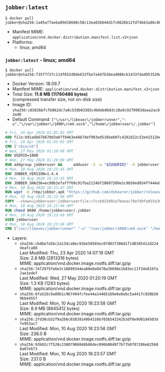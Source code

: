 ## `jobber:latest`

```console
$ docker pull jobber@sha256:1a45af7aeba09d18680c50c13ea026644d1fc0626b12fd74b63a86c00eacf618
```

-	Manifest MIME: `application/vnd.docker.distribution.manifest.list.v2+json`
-	Platforms:
	-	linux; amd64

### `jobber:latest` - linux; amd64

```console
$ docker pull jobber@sha256:f35f7f2fc114f652d0de632fbe7a447b3bea4086cb1433fdad953528e92e1d29
```

-	Docker Version: 18.09.7
-	Manifest MIME: `application/vnd.docker.distribution.manifest.v2+json`
-	Total Size: **11.8 MB (11760486 bytes)**  
	(compressed transfer size, not on-disk size)
-	Image ID: `sha256:c6583bbfcfb862dc7a8c53db03383c4b6de0b03c10a9c9270983daaa2ac82ed0`
-	Default Command: `["\/usr\/libexec\/jobberrunner","-u","\/var\/jobber\/1000\/cmd.sock","\/home\/jobberuser\/.jobber"]`

```dockerfile
# Fri, 24 Apr 2020 01:05:03 GMT
ADD file:b91adb67b670d3a6ff9463e48b7def903ed516be66fc4282d22c53e41512be49 in / 
# Fri, 24 Apr 2020 01:05:03 GMT
CMD ["/bin/sh"]
# Wed, 27 May 2020 01:20:08 GMT
ENV USERID=1000
# Wed, 27 May 2020 01:20:09 GMT
RUN addgroup jobberuser &&     adduser -S -u "${USERID}" -G jobberuser jobberuser &&     mkdir -p "/var/jobber/${USERID}" &&     chown -R jobberuser:jobberuser "/var/jobber/${USERID}"
# Mon, 10 Aug 2020 18:23:45 GMT
ENV JOBBER_VERSION=1.4.4
# Mon, 10 Aug 2020 18:23:45 GMT
ENV JOBBER_SHA256=ec09b2efafff69c91fba2124bf28607209e1c9b50ed834ff444a9d40798aa8d3
# Mon, 10 Aug 2020 18:23:47 GMT
RUN wget -O /tmp/jobber.apk "https://github.com/dshearer/jobber/releases/download/v${JOBBER_VERSION}/jobber-${JOBBER_VERSION}-r0.apk" &&     echo -n "Actual checksum: " && sha256sum /tmp/jobber.apk &&     echo "${JOBBER_SHA256} */tmp/jobber.apk" | sha256sum -c &&     apk add --no-network --no-scripts --allow-untrusted /tmp/jobber.apk &&     rm /tmp/jobber.apk
# Mon, 10 Aug 2020 18:23:48 GMT
COPY --chown=jobberuser:jobberuserfile:c7cc6d32091e7beeac78efd9fe855e36a106902c1177df0f9f6bd2bbe3b8d518 in /home/jobberuser/.jobber 
# Mon, 10 Aug 2020 18:23:48 GMT
RUN chmod 0600 /home/jobberuser/.jobber
# Mon, 10 Aug 2020 18:23:49 GMT
USER jobberuser
# Mon, 10 Aug 2020 18:23:49 GMT
CMD ["/usr/libexec/jobberrunner" "-u" "/var/jobber/1000/cmd.sock" "/home/jobberuser/.jobber"]
```

-	Layers:
	-	`sha256:cbdbe7a5bc2a134ca8ec91be58565ec07d037386d1f1d8385412d224deafca08`  
		Last Modified: Thu, 23 Apr 2020 14:07:19 GMT  
		Size: 2.8 MB (2813316 bytes)  
		MIME: application/vnd.docker.image.rootfs.diff.tar.gzip
	-	`sha256:7472975fe6e3c10899344ea80e0a0470a39690e1b83ec11f34e816fa2ae1edef`  
		Last Modified: Wed, 27 May 2020 01:20:19 GMT  
		Size: 1.3 KB (1283 bytes)  
		MIME: application/vnd.docker.image.rootfs.diff.tar.gzip
	-	`sha256:6fa526c9a89b1c967494fcfee44a14465169e6e6ebc5a4417c920b589bb4455f`  
		Last Modified: Mon, 10 Aug 2020 18:23:58 GMT  
		Size: 8.9 MB (8945412 bytes)  
		MIME: application/vnd.docker.image.rootfs.diff.tar.gzip
	-	`sha256:2fd30cb32f9a2b6c03839149b4316b703b543342b3df8e9d01d4503dfe953ac7`  
		Last Modified: Mon, 10 Aug 2020 18:23:56 GMT  
		Size: 238.0 B  
		MIME: application/vnd.docker.image.rootfs.diff.tar.gzip
	-	`sha256:93b02c7f528c23007906048b86dec096b08d0f7b77b0f07206e625608a67e673`  
		Last Modified: Mon, 10 Aug 2020 18:23:57 GMT  
		Size: 237.0 B  
		MIME: application/vnd.docker.image.rootfs.diff.tar.gzip
